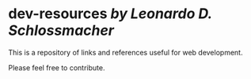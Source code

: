 # dev-resources *by Leonardo D. Schlossmacher*
This is a repository of links and references useful for web development.

Please feel free to contribute.
